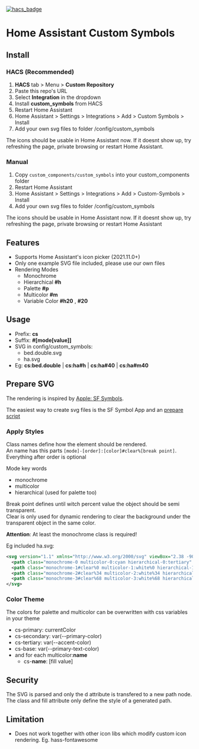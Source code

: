 [![hacs_badge](https://img.shields.io/badge/HACS-Custom-orange.svg)](https://github.com/custom-components/hacs)

# Home Assistant Custom Symbols

## Install
### HACS (Recommended)
1. **HACS** tab > Menu > **Custom Repository**
4. Paste this repo's URL
5. Select **Integration** in the dropdown
6. Install **custom_symbols** from HACS
7. Restart Home Assistant
8. Home Assistant > Settings > Integrations > Add > Custom Symbols > Install
9. Add your own svg files to folder /config/custom_symbols

The icons should be usable in Home Assistant now. If it doesnt show up, try refreshing the page, private browsing or restart Home Assistant.

### Manual
1. Copy `custom_components/custom_symbols` into your custom_components folder
2. Restart Home Assistant
3. Home Assistant > Settings > Integrations > Add > Custom-Symbols > Install
4. Add your own svg files to folder /config/custom_symbols

  
The icons should be usable in Home Assistant now. If it doesnt show up, try refreshing the page, private browsing or restart Home Assistant

## Features

 - Supports Home Assistant's icon picker (2021.11.0+)
 - Only one example SVG file included, please use our own files
 - Rendering Modes
   - Monochrome
   - Hierarchical **#h**
   - Palette **#p**
   - Multicolor **#m**
   - Variable Color **#h20** , **#20**
  

## Usage
 - Prefix: **cs**
 - Suffix: **#[mode[value]]**
 - SVG in config/custom_symbols:
   - bed.double.svg
   - ha.svg
 - Eg: **cs:bed.double** | **cs:ha#h** | **cs:ha#40** | **cs:ha#m40**


## Prepare SVG

The rendering is inspired by [Apple: SF Symbols](https://developer.apple.com/sf-symbols/).

The easiest way to create svg files is the SF Symbol App and an [prepare script](https://github.com/m7r/ha-custom-symbols-prepare)

### Apply Styles

Class names define how the element should be rendered.  
An name has this parts
```[mode]-[order]:[color]#clear%[break point]```. Everything after order is optional

Mode key words
  - monochrome
  - multicolor
  - hierarchical (used for palette too)

Break point defines until witch percent value the object should be semi transparent.  
Clear is only used for dynamic rendering to clear the background under the transparent object in the same color.

**Attention**: At least the monochrome class is required!

Eg included ha.svg:
``` xml
<svg version="1.1" xmlns="http://www.w3.org/2000/svg" viewBox="2.38 -90 108 108">
  <path class="monochrome-0 multicolor-0:cyan hierarchical-0:tertiary" fill="#55BEF0" d="M20 …"/>
  <path class="monochrome-1#clear%0 multicolor-1:white%0 hierarchical-1:primary%0" fill="#FFFFFF" d="M56 …"/>
  <path class="monochrome-2#clear%34 multicolor-2:white%34 hierarchical-2:primary%34" fill="#FFFFFF" d="M45 …"/>
  <path class="monochrome-3#clear%68 multicolor-3:white%68 hierarchical-3:primary%68" fill="#FFFFFF" d="M74 …"/>
</svg>
```

### Color Theme

The colors for palette and multicolor can be overwritten with css variables in your theme

  - cs-primary: currentColor
  - cs-secondary: var(--primary-color)
  - cs-tertiary: var(--accent-color)
  - cs-base: var(--primary-text-color)
  - and for each multicolor:**name**
    - cs-**name**: [fill value]

## Security

The SVG is parsed and only the d attribute is transfered to a new path node.
The class and fill attribute only define the style of a generated path.

## Limitation

 - Does not work together with other icon libs which modify custom icon rendering. Eg. hass-fontawesome
 